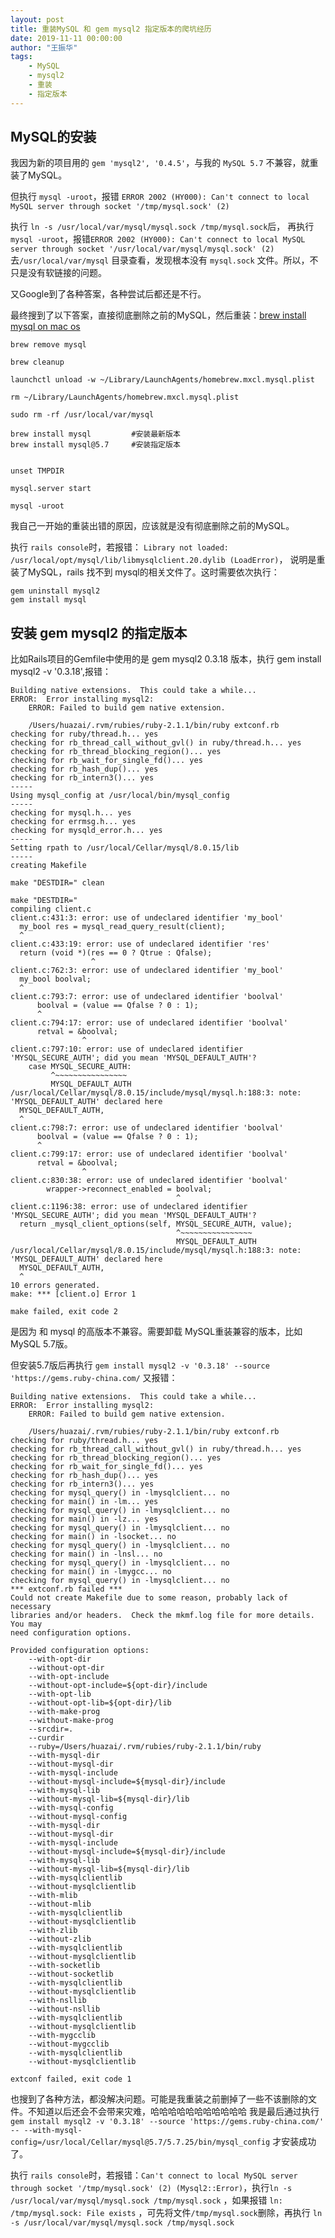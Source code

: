 ```yaml
---
layout: post
title: 重装MySQL 和 gem mysql2 指定版本的爬坑经历
date: 2019-11-11 00:00:00
author: "王振华"
tags: 
    - MySQL 
    - mysql2
    - 重装 
    - 指定版本
---
```



## MySQL的安装

我因为新的项目用的 `gem 'mysql2', '0.4.5'`，与我的 `MySQL 5.7` 不兼容，就重装了MySQL。

但执行 `mysql -uroot`，报错 `ERROR 2002 (HY000): Can't connect to local MySQL server through socket '/tmp/mysql.sock' (2)`

执行 `ln -s /usr/local/var/mysql/mysql.sock /tmp/mysql.sock`后，
再执行 `mysql -uroot`，报错`ERROR 2002 (HY000): Can't connect to local MySQL server through socket '/usr/local/var/mysql/mysql.sock' (2)`
去`/usr/local/var/mysql` 目录查看，发现根本没有 `mysql.sock` 文件。所以，不只是没有软链接的问题。

又Google到了各种答案，各种尝试后都还是不行。

最终搜到了以下答案，直接彻底删除之前的MySQL，然后重装：[brew install mysql on mac os](https://stackoverflow.com/questions/4359131/brew-install-mysql-on-mac-os)

```
brew remove mysql

brew cleanup

launchctl unload -w ~/Library/LaunchAgents/homebrew.mxcl.mysql.plist

rm ~/Library/LaunchAgents/homebrew.mxcl.mysql.plist

sudo rm -rf /usr/local/var/mysql
```

```
brew install mysql         #安装最新版本
brew install mysql@5.7     #安装指定版本


unset TMPDIR

mysql.server start

mysql -uroot
```

我自己一开始的重装出错的原因，应该就是没有彻底删除之前的MySQL。




执行 `rails console`时，若报错： `Library not loaded: /usr/local/opt/mysql/lib/libmysqlclient.20.dylib (LoadError)`， 说明是重装了MySQL，rails 找不到 mysql的相关文件了。这时需要依次执行：

```
gem uninstall mysql2
gem install mysql
```


## 安装 gem mysql2 的指定版本

比如Rails项目的Gemfile中使用的是 gem mysql2 0.3.18 版本，执行 gem install mysql2 -v '0.3.18',报错：

```
Building native extensions.  This could take a while...
ERROR:  Error installing mysql2:
	ERROR: Failed to build gem native extension.

    /Users/huazai/.rvm/rubies/ruby-2.1.1/bin/ruby extconf.rb
checking for ruby/thread.h... yes
checking for rb_thread_call_without_gvl() in ruby/thread.h... yes
checking for rb_thread_blocking_region()... yes
checking for rb_wait_for_single_fd()... yes
checking for rb_hash_dup()... yes
checking for rb_intern3()... yes
-----
Using mysql_config at /usr/local/bin/mysql_config
-----
checking for mysql.h... yes
checking for errmsg.h... yes
checking for mysqld_error.h... yes
-----
Setting rpath to /usr/local/Cellar/mysql/8.0.15/lib
-----
creating Makefile

make "DESTDIR=" clean

make "DESTDIR="
compiling client.c
client.c:431:3: error: use of undeclared identifier 'my_bool'
  my_bool res = mysql_read_query_result(client);
  ^
client.c:433:19: error: use of undeclared identifier 'res'
  return (void *)(res == 0 ? Qtrue : Qfalse);
                  ^
client.c:762:3: error: use of undeclared identifier 'my_bool'
  my_bool boolval;
  ^
client.c:793:7: error: use of undeclared identifier 'boolval'
      boolval = (value == Qfalse ? 0 : 1);
      ^
client.c:794:17: error: use of undeclared identifier 'boolval'
      retval = &boolval;
                ^
client.c:797:10: error: use of undeclared identifier 'MYSQL_SECURE_AUTH'; did you mean 'MYSQL_DEFAULT_AUTH'?
    case MYSQL_SECURE_AUTH:
         ^~~~~~~~~~~~~~~~~
         MYSQL_DEFAULT_AUTH
/usr/local/Cellar/mysql/8.0.15/include/mysql/mysql.h:188:3: note: 'MYSQL_DEFAULT_AUTH' declared here
  MYSQL_DEFAULT_AUTH,
  ^
client.c:798:7: error: use of undeclared identifier 'boolval'
      boolval = (value == Qfalse ? 0 : 1);
      ^
client.c:799:17: error: use of undeclared identifier 'boolval'
      retval = &boolval;
                ^
client.c:830:38: error: use of undeclared identifier 'boolval'
        wrapper->reconnect_enabled = boolval;
                                     ^
client.c:1196:38: error: use of undeclared identifier 'MYSQL_SECURE_AUTH'; did you mean 'MYSQL_DEFAULT_AUTH'?
  return _mysql_client_options(self, MYSQL_SECURE_AUTH, value);
                                     ^~~~~~~~~~~~~~~~~
                                     MYSQL_DEFAULT_AUTH
/usr/local/Cellar/mysql/8.0.15/include/mysql/mysql.h:188:3: note: 'MYSQL_DEFAULT_AUTH' declared here
  MYSQL_DEFAULT_AUTH,
  ^
10 errors generated.
make: *** [client.o] Error 1

make failed, exit code 2
```

是因为 和 mysql 的高版本不兼容。需要卸载 MySQL重装兼容的版本，比如 MySQL 5.7版。


但安装5.7版后再执行 `gem install mysql2 -v '0.3.18' --source 'https://gems.ruby-china.com/` 又报错：

```
Building native extensions.  This could take a while...
ERROR:  Error installing mysql2:
	ERROR: Failed to build gem native extension.

    /Users/huazai/.rvm/rubies/ruby-2.1.1/bin/ruby extconf.rb
checking for ruby/thread.h... yes
checking for rb_thread_call_without_gvl() in ruby/thread.h... yes
checking for rb_thread_blocking_region()... yes
checking for rb_wait_for_single_fd()... yes
checking for rb_hash_dup()... yes
checking for rb_intern3()... yes
checking for mysql_query() in -lmysqlclient... no
checking for main() in -lm... yes
checking for mysql_query() in -lmysqlclient... no
checking for main() in -lz... yes
checking for mysql_query() in -lmysqlclient... no
checking for main() in -lsocket... no
checking for mysql_query() in -lmysqlclient... no
checking for main() in -lnsl... no
checking for mysql_query() in -lmysqlclient... no
checking for main() in -lmygcc... no
checking for mysql_query() in -lmysqlclient... no
*** extconf.rb failed ***
Could not create Makefile due to some reason, probably lack of necessary
libraries and/or headers.  Check the mkmf.log file for more details.  You may
need configuration options.

Provided configuration options:
	--with-opt-dir
	--without-opt-dir
	--with-opt-include
	--without-opt-include=${opt-dir}/include
	--with-opt-lib
	--without-opt-lib=${opt-dir}/lib
	--with-make-prog
	--without-make-prog
	--srcdir=.
	--curdir
	--ruby=/Users/huazai/.rvm/rubies/ruby-2.1.1/bin/ruby
	--with-mysql-dir
	--without-mysql-dir
	--with-mysql-include
	--without-mysql-include=${mysql-dir}/include
	--with-mysql-lib
	--without-mysql-lib=${mysql-dir}/lib
	--with-mysql-config
	--without-mysql-config
	--with-mysql-dir
	--without-mysql-dir
	--with-mysql-include
	--without-mysql-include=${mysql-dir}/include
	--with-mysql-lib
	--without-mysql-lib=${mysql-dir}/lib
	--with-mysqlclientlib
	--without-mysqlclientlib
	--with-mlib
	--without-mlib
	--with-mysqlclientlib
	--without-mysqlclientlib
	--with-zlib
	--without-zlib
	--with-mysqlclientlib
	--without-mysqlclientlib
	--with-socketlib
	--without-socketlib
	--with-mysqlclientlib
	--without-mysqlclientlib
	--with-nsllib
	--without-nsllib
	--with-mysqlclientlib
	--without-mysqlclientlib
	--with-mygcclib
	--without-mygcclib
	--with-mysqlclientlib
	--without-mysqlclientlib

extconf failed, exit code 1
```

也搜到了各种方法，都没解决问题。可能是我重装之前删掉了一些不该删除的文件。不知道以后还会不会带来灾难，哈哈哈哈哈哈哈哈哈哈哈
我是最后通过执行`gem install mysql2 -v '0.3.18' --source 'https://gems.ruby-china.com/' -- --with-mysql-config=/usr/local/Cellar/mysql@5.7/5.7.25/bin/mysql_config` 才安装成功了。


执行 `rails console`时，若报错：`Can't connect to local MySQL server through socket '/tmp/mysql.sock' (2) (Mysql2::Error)`，执行`ln -s /usr/local/var/mysql/mysql.sock /tmp/mysql.sock` ，如果报错 `ln: /tmp/mysql.sock: File exists` ，可先将文件`/tmp/mysql.sock`删除，再执行 `ln -s /usr/local/var/mysql/mysql.sock /tmp/mysql.sock` 



